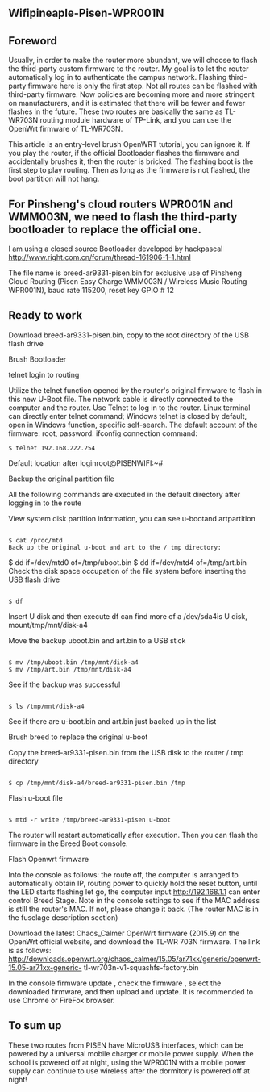 ## Wifipineaple-Pisen-WPR001N
## Foreword

Usually, in order to make the router more abundant, we will choose to flash the third-party custom firmware to the router. 
My goal is to let the router automatically log in to authenticate the campus network. Flashing third-party firmware here is only the first step. 
Not all routes can be flashed with third-party firmware. Now policies are becoming more and more stringent on manufacturers, and it is estimated that there will be fewer and fewer flashes in the future. 
These two routes are basically the same as TL-WR703N routing module hardware of TP-Link, and you can use the OpenWrt firmware of TL-WR703N.

This article is an entry-level brush OpenWRT tutorial, you can ignore it. 
If you play the router, if the official Bootloader flashes the firmware and accidentally brushes it, then the router is bricked. The 
flashing boot is the first step to play routing. Then as long as the firmware is not flashed, the boot partition will not hang.

## For Pinsheng's cloud routers WPR001N and WMM003N, we need to flash the third-party bootloader to replace the official one.

I am using a closed source Bootloader developed by hackpascal 
http://www.right.com.cn/forum/thread-161906-1-1.html

The file name is breed-ar9331-pisen.bin 
for exclusive use of Pinsheng Cloud Routing (Pisen Easy Charge WMM003N / Wireless Music Routing WPR001N), baud rate 115200, reset key GPIO # 12

## Ready to work

Download breed-ar9331-pisen.bin, copy to the root directory of the USB flash drive

Brush Bootloader

telnet login to routing

Utilize the telnet function opened by the router's original firmware to flash in this new U-Boot file. The network cable is directly connected to the computer and the router. Use Telnet to log in to the router. 
Linux terminal can directly enter telnet command; 
Windows telnet is closed by default, open in Windows function, specific self-search. 
The default account of the firmware: root, password: ifconfig 
connection command:

```
$ telnet 192.168.222.254
```

Default location after loginroot@PISENWIFI:~#

Backup the original partition file

All the following commands are executed in the default directory after logging in to the route

View system disk partition information, you can see u-bootand artpartition

```

$ cat /proc/mtd
Back up the original u-boot and art to the / tmp directory:

```

$ dd if=/dev/mtd0 of=/tmp/uboot.bin
$ dd if=/dev/mtd4 of=/tmp/art.bin
Check the disk space occupation of the file system before inserting the USB flash drive

```

$ df

```

Insert U disk and then execute df
can find more of a /dev/sda4is U disk, mount/tmp/mnt/disk-a4

Move the backup uboot.bin and art.bin to a USB stick

```

$ mv /tmp/uboot.bin /tmp/mnt/disk-a4
$ mv /tmp/art.bin /tmp/mnt/disk-a4

```

See if the backup was successful

```

$ ls /tmp/mnt/disk-a4

```

See if there are u-boot.bin and art.bin just backed up in the list

Brush breed to replace the original u-boot

Copy the breed-ar9331-pisen.bin from the USB disk to the router / tmp directory

```

$ cp /tmp/mnt/disk-a4/breed-ar9331-pisen.bin /tmp

```

Flash u-boot file

```

$ mtd -r write /tmp/breed-ar9331-pisen u-boot

```

The router will restart automatically after execution. 
Then you can flash the firmware in the Breed Boot console.

Flash Openwrt firmware

Into the console as follows: 
the route off, the computer is arranged to automatically obtain IP, routing power to quickly hold the reset button, until the LED starts flashing let go, the computer input http://192.168.1.1
can enter control Breed Stage. 
Note in the console settings to see if the MAC address is still the router's MAC. If not, please change it back. (The router MAC is in the fuselage description section)

Download the latest Chaos_Calmer OpenWrt firmware (2015.9) on the OpenWrt official website, and download the TL-WR 703N firmware. The link is as follows: 
http://downloads.openwrt.org/chaos_calmer/15.05/ar71xx/generic/openwrt-15.05-ar71xx-generic- tl-wr703n-v1-squashfs-factory.bin

In the console firmware update , check the firmware , select the downloaded firmware, and then upload and update. It is recommended to use Chrome or FireFox browser.

## To sum up

These two routes from PISEN have MicroUSB interfaces, which can be powered by a universal mobile charger or mobile power supply. 
When the school is powered off at night, using the WPR001N with a mobile power supply can continue to use wireless after the dormitory is powered off at night!
